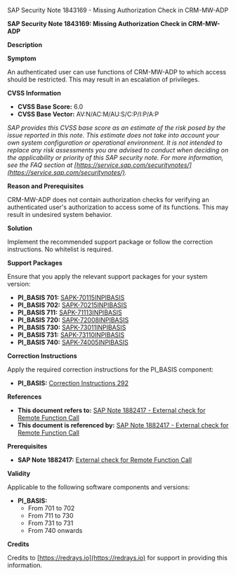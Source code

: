 SAP Security Note 1843169 - Missing Authorization Check in CRM-MW-ADP

**SAP Security Note 1843169: Missing Authorization Check in CRM-MW-ADP**

**Description**

**Symptom**

An authenticated user can use functions of CRM-MW-ADP to which access should be restricted. This may result in an escalation of privileges.

**CVSS Information**

- **CVSS Base Score:** 6.0
- **CVSS Base Vector:** AV:N/AC:M/AU:S/C:P/I:P/A:P

*SAP provides this CVSS base score as an estimate of the risk posed by the issue reported in this note. This estimate does not take into account your own system configuration or operational environment. It is not intended to replace any risk assessments you are advised to conduct when deciding on the applicability or priority of this SAP security note. For more information, see the FAQ section at [https://service.sap.com/securitynotes/](https://service.sap.com/securitynotes/).*

**Reason and Prerequisites**

CRM-MW-ADP does not contain authorization checks for verifying an authenticated user's authorization to access some of its functions. This may result in undesired system behavior.

**Solution**

Implement the recommended support package or follow the correction instructions. No whitelist is required.

**Support Packages**

Ensure that you apply the relevant support packages for your system version:

- **PI_BASIS 701:** [SAPK-70115INPIBASIS](https://me.sap.com/supportpackage/SAPK-70115INPIBASIS)
- **PI_BASIS 702:** [SAPK-70215INPIBASIS](https://me.sap.com/supportpackage/SAPK-70215INPIBASIS)
- **PI_BASIS 711:** [SAPK-71113INPIBASIS](https://me.sap.com/supportpackage/SAPK-71113INPIBASIS)
- **PI_BASIS 720:** [SAPK-72008INPIBASIS](https://me.sap.com/supportpackage/SAPK-72008INPIBASIS)
- **PI_BASIS 730:** [SAPK-73011INPIBASIS](https://me.sap.com/supportpackage/SAPK-73011INPIBASIS)
- **PI_BASIS 731:** [SAPK-73110INPIBASIS](https://me.sap.com/supportpackage/SAPK-73110INPIBASIS)
- **PI_BASIS 740:** [SAPK-74005INPIBASIS](https://me.sap.com/supportpackage/SAPK-74005INPIBASIS)

**Correction Instructions**

Apply the required correction instructions for the PI_BASIS component:

- **PI_BASIS:** [Correction Instructions 292](https://me.sap.com/corrins/0001843169/292)

**References**

- **This document refers to:** [SAP Note 1882417 - External check for Remote Function Call](https://me.sap.com/notes/1882417)
- **This document is referenced by:** [SAP Note 1882417 - External check for Remote Function Call](https://me.sap.com/notes/1882417)

**Prerequisites**

- **SAP Note 1882417:** [External check for Remote Function Call](https://me.sap.com/notes/1882417)

**Validity**

Applicable to the following software components and versions:

- **PI_BASIS:** 
  - From 701 to 702
  - From 711 to 730
  - From 731 to 731
  - From 740 onwards

**Credits**

Credits to [https://redrays.io](https://redrays.io) for support in providing this information.